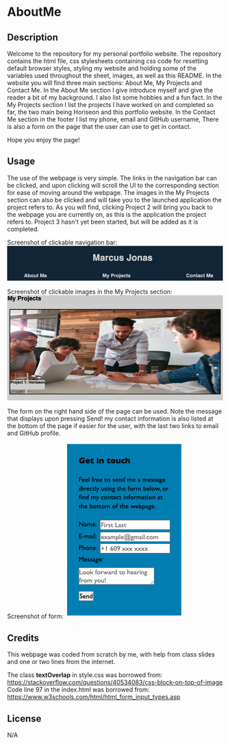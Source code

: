 # AboutMe

## Description

Welcome to the repository for my personal portfolio website. The repository contains the html file, css stylesheets containing css code for resetting default browser styles, styling my website and holding some of the variables used throughout the sheet, images, as well as this README. In the website you will find three main sections: About Me, My Projects and Contact Me. In the About Me section I give introduce myself and give the reader a bit of my background. I also list some hobbies and a fun fact. In the My Projects section I list the projects I have worked on and completed so far, the two main being Horiseon and this portfolio website. In the Contact Me section in the footer I list my phone, email and GitHub username, There is also a form on the page that the user can use to get in contact. 

Hope you enjoy the page! 

## Usage

The use of the webpage is very simple. The links in the navigation bar can be clicked, and upon clicking will scroll the UI to the corresponding section for ease of moving around the webpage. The images in the My Projects section can also be clicked and will take you to the launched application the project refers to. As you will find, clicking Project 2 will bring you back to the webpage you are currently on, as this is the application the project refers to. Project 3 hasn't yet been started, but will be added as it is completed. 

Screenshot of clickable navigation bar: 
![Alt text](assets/images/screenshot_navbar.png)

Screenshot of clickable images in the My Projects section: 
![Alt text](assets/images/screenshot_project1.png)

The form on the right hand side of the page can be used. Note the message that displays upon pressing Send! my contact information is also listed at the bottom of the page if easier for the user, with the last two links to email and GitHub profile. 

Screenshot of form: 
![Alt text](assets/images/screenshot_form.png)

## Credits

This webpage was coded from scratch by me, with help from class slides and one or two lines from the internet. 

The class **textOverlap** in style.css was borrowed from: https://stackoverflow.com/questions/40534083/css-block-on-top-of-image
Code line 97 in the index.html was borrowed from: https://www.w3schools.com/html/html_form_input_types.asp

## License

N/A
